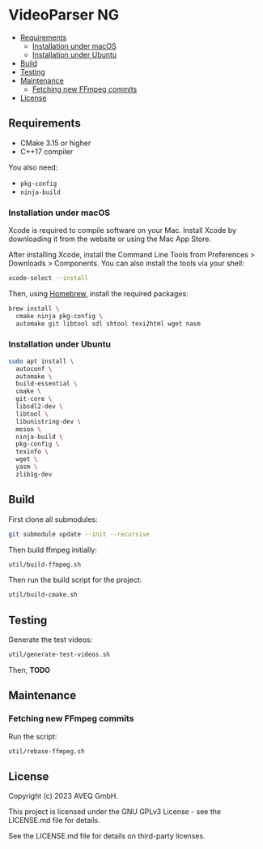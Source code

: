 # VideoParser NG

- [Requirements](#requirements)
  - [Installation under macOS](#installation-under-macos)
  - [Installation under Ubuntu](#installation-under-ubuntu)
- [Build](#build)
- [Testing](#testing)
- [Maintenance](#maintenance)
  - [Fetching new FFmpeg commits](#fetching-new-ffmpeg-commits)
- [License](#license)

## Requirements

- CMake 3.15 or higher
- C++17 compiler

You also need:

- `pkg-config`
- `ninja-build`

### Installation under macOS

Xcode is required to compile software on your Mac. Install Xcode by ​downloading it from the website or using the Mac App Store.

After installing Xcode, install the Command Line Tools from Preferences > Downloads > Components. You can also install the tools via your shell:

```bash
xcode-select --install
```

Then, using [Homebrew](https://brew.sh), install the required packages:

```bash
brew install \
  cmake ninja pkg-config \
  automake git libtool sdl shtool texi2html wget nasm
```

### Installation under Ubuntu

```bash
sudo apt install \
  autoconf \
  automake \
  build-essential \
  cmake \
  git-core \
  libsdl2-dev \
  libtool \
  libunistring-dev \
  meson \
  ninja-build \
  pkg-config \
  texinfo \
  wget \
  yasm \
  zlib1g-dev
```

## Build

First clone all submodules:

```bash
git submodule update --init --recursive
```

Then build ffmpeg initially:

```bash
util/build-ffmpeg.sh
```

Then run the build script for the project:

```bash
util/build-cmake.sh
```

## Testing

Generate the test videos:

```bash
util/generate-test-videos.sh
```

Then, **TODO**

## Maintenance

### Fetching new FFmpeg commits

Run the script:

```bash
util/rebase-ffmpeg.sh
```

## License

Copyright (c) 2023 AVEQ GmbH.

This project is licensed under the GNU GPLv3 License - see the LICENSE.md file for details.

See the LICENSE.md file for details on third-party licenses.
